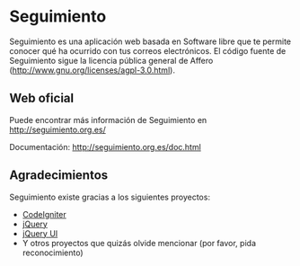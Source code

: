 Seguimiento 
============

Seguimiento es una aplicación web basada en Software libre
que te permite conocer qué ha ocurrido con tus correos electrónicos.
El código fuente de Seguimiento sigue la licencia pública general de Affero
(http://www.gnu.org/licenses/agpl-3.0.html).

Web oficial
-----------

Puede encontrar más información de Seguimiento en http://seguimiento.org.es/

Documentación: http://seguimiento.org.es/doc.html


Agradecimientos
---------------

Seguimiento existe gracias a los siguientes proyectos:

* [CodeIgniter](http://codeigniter.com)
* [jQuery](http://jquery.com)
* [jQuery UI](http://jqueryui.com)
* Y otros proyectos que quizás olvide mencionar (por favor, pida reconocimiento)

